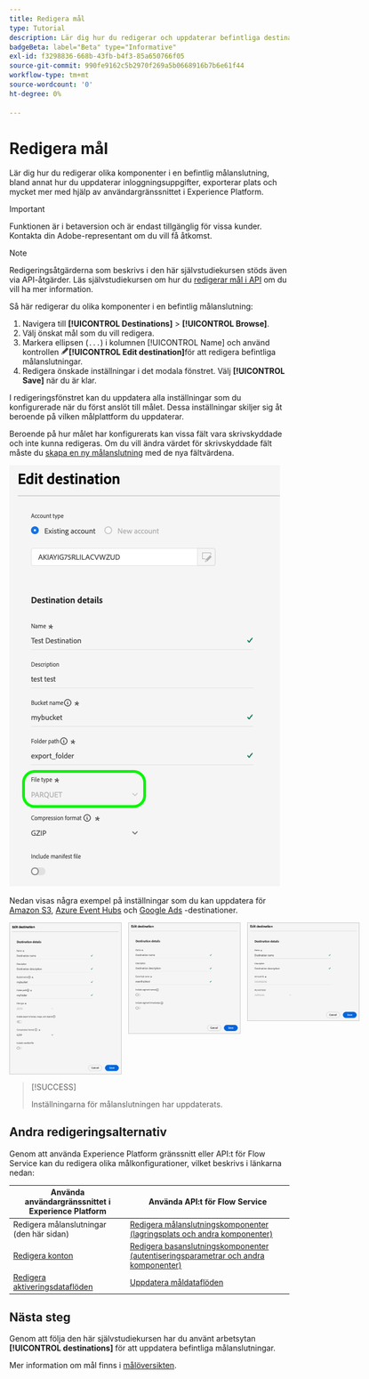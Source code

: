 ```yaml
---
title: Redigera mål
type: Tutorial
description: Lär dig hur du redigerar och uppdaterar befintliga destinationskonton i Adobe Experience Platform användargränssnitt
badgeBeta: label="Beta" type="Informative"
exl-id: f3298836-668b-43fb-b4f3-85a650766f05
source-git-commit: 990fe9162c5b2970f269a5b0668916b7b6e61f44
workflow-type: tm+mt
source-wordcount: '0'
ht-degree: 0%

---
```


# Redigera mål

Lär dig hur du redigerar olika komponenter i en befintlig målanslutning, bland annat hur du uppdaterar inloggningsuppgifter, exporterar plats och mycket mer med hjälp av användargränssnittet i Experience Platform.

>[!IMPORTANT]
>
>Funktionen är i betaversion och är endast tillgänglig för vissa kunder. Kontakta din Adobe-representant om du vill få åtkomst.

>[!NOTE]
>
> Redigeringsåtgärderna som beskrivs i den här självstudiekursen stöds även via API-åtgärder. Läs självstudiekursen om hur du [redigerar mål i API](/help/destinations/api/edit-destination.md) om du vill ha mer information.

Så här redigerar du olika komponenter i en befintlig målanslutning:

1. Navigera till **[!UICONTROL Destinations]** > **[!UICONTROL Browse]**.
2. Välj önskat mål som du vill redigera.
3. Markera ellipsen (`...`) i kolumnen [!UICONTROL Name] och använd kontrollen ![Redigera målkontroll &#x200B;](/help/images/icons/edit.png)**[!UICONTROL Edit destination]**&#x200B;för att redigera befintliga målanslutningar.
4. Redigera önskade inställningar i det modala fönstret. Välj **[!UICONTROL Save]** när du är klar.

I redigeringsfönstret kan du uppdatera alla inställningar som du konfigurerade när du först anslöt till målet. Dessa inställningar skiljer sig åt beroende på vilken målplattform du uppdaterar.

Beroende på hur målet har konfigurerats kan vissa fält vara skrivskyddade och inte kunna redigeras. Om du vill ändra värdet för skrivskyddade fält måste du [skapa en ny målanslutning](../ui/connect-destination.md) med de nya fältvärdena.

![Skärmbild som visar ett skrivskyddat fält.](../assets/ui/edit-destinations/read-only.png)

Nedan visas några exempel på inställningar som du kan uppdatera för [Amazon S3](../catalog/cloud-storage/amazon-s3.md), [Azure Event Hubs](../catalog/cloud-storage/azure-event-hubs.md) och [Google Ads](../catalog/advertising/google-ads-destination.md) -destinationer.

<div style="display: flex; gap: 12px; justify-content: flex-start; align-items: flex-start;">
  <img class="modal-image" src="../assets/ui/edit-destinations/edit-amazon-s3-connection.png" alt="Redigera målskärmen för Amazon S3-målet." style="max-width: 200px; height: auto; border: 1px solid #ccc;">
  <img class="modal-image" src="../assets/ui/edit-destinations/edit-eventhubs-connection.png" alt="Redigera målskärmen för Azure EventHubs-målet." style="max-width: 200px; height: auto; border: 1px solid #ccc;">
  <img class="modal-image" src="../assets/ui/edit-destinations/edit-google-ads-connection.png" alt="Redigera målskärmen för Google Ads-målet." style="max-width: 200px; height: auto; border: 1px solid #ccc;">
</div>

>[!SUCCESS]
>
>Inställningarna för målanslutningen har uppdaterats.

## Andra redigeringsalternativ

Genom att använda Experience Platform gränssnitt eller API:t för Flow Service kan du redigera olika målkonfigurationer, vilket beskrivs i länkarna nedan:

| Använda användargränssnittet i Experience Platform | Använda API:t för Flow Service |
|---------|----------|
| Redigera målanslutningar (den här sidan) | [Redigera målanslutningskomponenter (lagringsplats och andra komponenter)](/help/destinations/api/edit-destination.md#patch-target-connection) |
| [Redigera konton](/help/destinations/ui/update-accounts.md) | [Redigera basanslutningskomponenter (autentiseringsparametrar och andra komponenter)](/help/destinations/api/edit-destination.md#patch-base-connection) |
| [Redigera aktiveringsdataflöden](/help/destinations/ui/edit-activation.md) | [Uppdatera måldataflöden](/help/destinations/api/update-destination-dataflows.md) |

## Nästa steg

Genom att följa den här självstudiekursen har du använt arbetsytan **[!UICONTROL destinations]** för att uppdatera befintliga målanslutningar.

Mer information om mål finns i [målöversikten](../catalog/overview.md).
